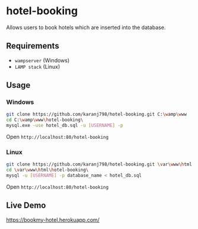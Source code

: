 # hotel-booking
Allows users to book hotels which are inserted into the database.

## Requirements
- `wampserver` (Windows)
- `LAMP stack` (Linux)

## Usage
### Windows  
```bash
git clone https://github.com/karanj798/hotel-booking.git C:\wamp\www
cd C:\wamp\www\hotel-booking\
mysql.exe -use hotel_db.sql -u [USERNAME] -p
```
Open `http://localhost:80/hotel-booking`

### Linux
```bash
git clone https://github.com/karanj798/hotel-booking.git \var\www\html
cd \var\www\html\hotel-booking\
mysql -u [USERNAME] -p database_name < hotel_db.sql
```
Open `http://localhost:80/hotel-booking`

## Live Demo
https://bookmy-hotel.herokuapp.com/
